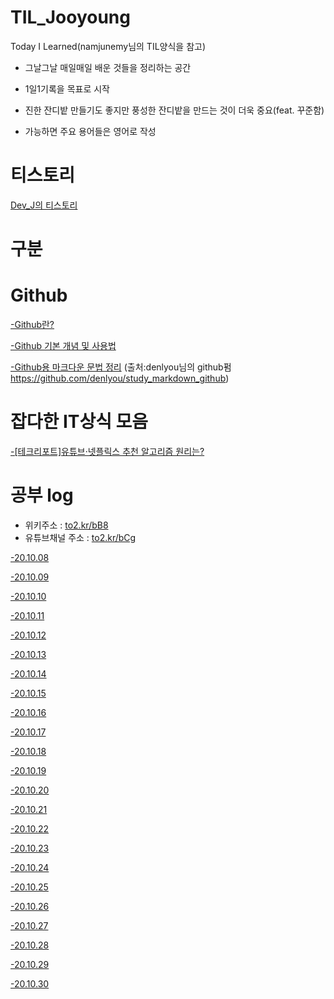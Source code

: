 # TIL_Jooyoung
Today I Learned(namjunemy님의 TIL양식을 참고)

- 그날그날 매일매일 배운 것들을 정리하는 공간

- 1일1기록을 목표로 시작

- 진한 잔디밭 만들기도 좋지만 풍성한 잔디밭을 만드는 것이 더욱 중요(feat. 꾸준함)

- 가능하면 주요 용어들은 영어로 작성
# 티스토리
[Dev_J의 티스토리](https://cjy324.tistory.com/)

# 구분

# Github

[-Github란?](https://to2.kr/bC9)

[-Github 기본 개념 및 사용법](https://to2.kr/bDa)

[-Github용 마크다운 문법 정리](https://to2.kr/bDd)
(출처:denlyou님의 github펌 https://github.com/denlyou/study_markdown_github)


# 잡다한 IT상식 모음
[-[테크리포트]유튜브·넷플릭스 추천 알고리즘 원리는?](https://to2.kr/bDc)

# 공부 log
- 위키주소 : [to2.kr/bB8](https://to2.kr/bB8)
- 유튜브채널 주소 : [to2.kr/bCg](https://to2.kr/bCg)

[-20.10.08](https://github.com/cjy324/TIL_Jooyoung/blob/main/20.10.08)

[-20.10.09](https://github.com/cjy324/TIL_Jooyoung/blob/main/20.10.09)

[-20.10.10](https://github.com/cjy324/TIL_Jooyoung/blob/main/20.10.10)

[-20.10.11](https://github.com/cjy324/TIL_Jooyoung/blob/main/20.10.11)

[-20.10.12](https://github.com/cjy324/TIL_Jooyoung/blob/main/20.10.12)

[-20.10.13](https://github.com/cjy324/TIL_Jooyoung/blob/main/20.10.13)

[-20.10.14](https://github.com/cjy324/TIL_Jooyoung/blob/main/20.10.14)

[-20.10.15](https://github.com/cjy324/TIL_Jooyoung/blob/main/20.10.15)

[-20.10.16](https://github.com/cjy324/TIL_Jooyoung/blob/main/20.10.16)

[-20.10.17](https://github.com/cjy324/TIL_Jooyoung/blob/main/20.10.17)

[-20.10.18](https://github.com/cjy324/TIL_Jooyoung/blob/main/20.10.18)

[-20.10.19](https://github.com/cjy324/TIL_Jooyoung/blob/main/20.10.19)

[-20.10.20](https://github.com/cjy324/TIL_Jooyoung/blob/main/20.10.20)

[-20.10.21](https://github.com/cjy324/TIL_Jooyoung/blob/main/20.10.21)

[-20.10.22](https://github.com/cjy324/TIL_Jooyoung/blob/main/20.10.22)

[-20.10.23](https://github.com/cjy324/TIL_Jooyoung/blob/main/20.10.23)

[-20.10.24](https://github.com/cjy324/TIL_Jooyoung/blob/main/20.10.24)

[-20.10.25](https://github.com/cjy324/TIL_Jooyoung/blob/main/20.10.25)

[-20.10.26](https://github.com/cjy324/TIL_Jooyoung/blob/main/20.10.26)

[-20.10.27](https://github.com/cjy324/TIL_Jooyoung/blob/main/20.10.27)

[-20.10.28](https://github.com/cjy324/TIL_Jooyoung/blob/main/20.10.28)

[-20.10.29](https://github.com/cjy324/TIL_Jooyoung/blob/main/20.10.29)

[-20.10.30](https://github.com/cjy324/TIL_Jooyoung/blob/main/20.10.30)
